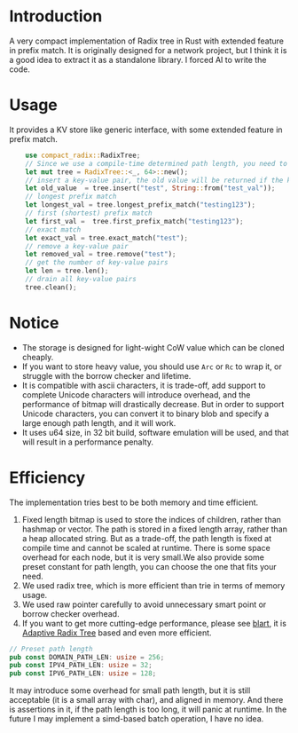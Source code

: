 # Introduction
A very compact implementation of Radix tree in Rust with extended feature in prefix match.
It is originally designed for a network project, but I think it is a good idea to extract it as a standalone library.
I forced AI to write the code.

# Usage
It provides a KV store like generic interface, with some extended feature in prefix match.
```rust
    use compact_radix::RadixTree;
    // Since we use a compile-time determined path length, you need to specify it in creation
    let mut tree = RadixTree::<_, 64>::new();
    // insert a key-value pair, the old value will be returned if the key already exists 
    let old_value  = tree.insert("test", String::from("test_val"));
    // longest prefix match
    let longest_val = tree.longest_prefix_match("testing123");
    // first (shortest) prefix match
    let first_val =  tree.first_prefix_match("testing123");
    // exact match
    let exact_val = tree.exact_match("test");
    // remove a key-value pair
    let removed_val = tree.remove("test");
    // get the number of key-value pairs
    let len = tree.len();
    // drain all key-value pairs
    tree.clean();
```

# Notice
- The storage is designed for light-wight CoW value which can be cloned cheaply.
- If you want to store heavy value, you should use `Arc` or `Rc` to wrap it, or struggle with the borrow checker and lifetime.
- It is compatible with ascii characters, it is trade-off, add support to complete Unicode characters will introduce overhead, and the performance of bitmap will drastically decrease.
  But in order to support Unicode characters, you can convert it to binary blob and specify a large enough path length, and it will work.
- It uses u64 size, in 32 bit build, software emulation will be used, and that will result in a performance penalty.


# Efficiency
The implementation tries best to be both memory and time efficient.
1. Fixed length bitmap is used to store the indices of children, rather than hashmap or vector.
The path is stored in a fixed length array, rather than a heap allocated string.
But as a trade-off, the path length is fixed at compile time and cannot be scaled at runtime.
There is some space overhead for each node, but it is very small.We also provide some preset constant for path length, you can choose the one that fits your need.
2. We used radix tree, which is more efficient than trie in terms of memory usage.
3. We used raw pointer carefully to avoid unnecessary smart point or borrow checker overhead.
4. If you want to get more cutting-edge performance, please see [blart](https://github.com/declanvk/blart), it is [Adaptive Radix Tree](https://db.in.tum.de/~leis/papers/ART.pdf) based and even more efficient.

```rust
// Preset path length
pub const DOMAIN_PATH_LEN: usize = 256;
pub const IPV4_PATH_LEN: usize = 32;
pub const IPV6_PATH_LEN: usize = 128;
```

It may introduce some overhead for small path length, but it is still acceptable (it is a small array with char), and aligned in memory.
And there is assertions in it, if the path length is too long, it will panic at runtime.
In the future I may implement a simd-based batch operation, I have no idea.